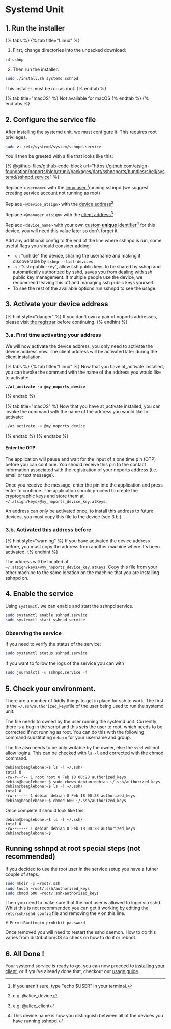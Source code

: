 # Systemd Unit

## 1. Run the installer

{% tabs %}
{% tab title="Linux" %}
1. First, change directories into the unpacked download:

```sh
cd sshnp
```

2. Then run the installer:

```sh
sudo ./install.sh systemd sshnpd
```

This installer must be run as root.
{% endtab %}

{% tab title="macOS" %}
Not available for macOS
{% endtab %}
{% endtabs %}

## 2. Configure the service file

After installing the systemd unit, we must configure it. This requires root privileges.

```bash
sudo vi /etc/systemd/system/sshnpd.service
```

You'll then be greeted with a file that looks like this:

{% @github-files/github-code-block url="https://github.com/atsign-foundation/noports/blob/trunk/packages/dart/sshnoports/bundles/shell/systemd/sshnpd.service" %}

Replace `<username>` with the [linux user ](#user-content-fn-1)[^1]running sshnpd (we suggest creating service account not running as root)

Replace `<@device_atsign>` with the [device address](#user-content-fn-2)[^2]

Replace `<@manager_atsign>` with the [client address](#user-content-fn-3)[^3]

Replace `<device_name>` with your own [custom **unique** identifier](#user-content-fn-4)[^4] for this device, you will need this value later so don't forget it.

Add any additional config to the end of the line where sshnpd is run, some useful flags you should consider adding:

* `-u` : "unhide" the device, sharing the username and making it discoverable by `sshnp --list-devices`
* `-s` : "ssh-public-key", allow ssh public keys to be shared by sshnp and automatically authorized by sshd, saves you from dealing with ssh public key management. If multiple people use the device, we recommend leaving this off and managing ssh public keys yourself.
* To see the rest of the available options run sshnpd to see the usage.

## 3. Activate your device address

{% hint style="danger" %}
If you don't own a pair of noports addresses, please visit [the registrar](https://my.noports.com/no-ports-invite/14dayfreetrial) before continuing.
{% endhint %}

### 3.a. First time activating your address

We will now activate the device address, you only need to activate the device address now. The client address will be activated later during the client installation.

{% tabs %}
{% tab title="Linux" %}
Now that you have at\_activate installed, you can invoke the command with the name of the address you would like to activate:

<pre class="language-bash"><code class="lang-bash"><strong>./at_activate -a @my_noports_device
</strong></code></pre>
{% endtab %}

{% tab title="macOS" %}
Now that you have at\_activate installed, you can invoke the command with the name of the address you would like to activate:

```bash
./at_activate -a @my_noports_device
```
{% endtab %}
{% endtabs %}

#### Enter the OTP

The application will pause and wait for the input of a one time pin (OTP) before you can continue. You should receive this pin to the contact information associated with the registration of your noports address (i.e. email or text message).

Once you receive the message, enter the pin into the application and press enter to continue. The application should proceed to create the cryptographic keys and store them at `~/.atsign/keys/@my_noports_device_key.atKeys`.

An address can only be activated once, to install this address to future devices, you must copy this file to the device (see 3.b.).

### 3.b. Activated this address before

{% hint style="warning" %}
If you have activated the device address before, you must copy the address from another machine where it's been activated.&#x20;
{% endhint %}

The address will be located at `~/.atsign/keys/@my_noports_device_key.atKeys`. Copy this file from your other machine to the same location on the machine that you are installing sshnpd on.

## 4. Enable the service

Using `systemctl` we can enable and start the sshnpd service.

```bash
sudo systemctl enable sshnpd.service
sudo systemctl start sshnpd.service
```

### Observing the service

If you need to verify the status of the service:

```bash
sudo systemctl status sshnpd.service
```

If you want to follow the logs of the service you can with&#x20;

```bash
sudo journalctl -u sshnpd.service -f
```

## 5. Check your environment.

There are a number of fiddly things to get in place for ssh to work. The first is the `~/.ssh/authorized_keys`file of the user being used to run the systemd unit.

The file needs to owned by the user running the systemd unit. Currently there is a bug in the script and this sets the user to root, which needs to be corrected if not running as root. You can do this with the following command substituting `debain` for your username and group.

&#x20;The file also needs to be only writable by the owner, else the `sshd` will not allow logins. This can be checked with `ls -l` and corrected with the chmod command.

```bash
debian@beaglebone:~$ ls -l ~/.ssh/
total 0
-rw-r--r-- 1 root root 0 Feb 18 00:28 authorized_keys
debian@beaglebone:~$ sudo chown debian:debian ~/.ssh/authorized_keys
debian@beaglebone:~$ ls -l ~/.ssh/
total 0
-rw-r--r-- 1 debian debian 0 Feb 18 00:28 authorized_keys
debian@beaglebone:~$ chmod 600 ~/.ssh/authorized_keys
```

Once complete it should look like this.

```
debian@beaglebone:~$ ls -l ~/.ssh/
total 0
-rw------- 1 debian debian 0 Feb 18 00:28 authorized_keys
debian@beaglebone:~$
```

## Running sshnpd at root special steps (not recommended)

If you decided to use the root user in the service setup you have a futher couple of steps.

```bash
sudo mkdir -p ~root/.ssh
sudo touch ~root/.ssh/authorized_keys
sudo chmod 600 ~root/.ssh/authorized_keys
```

Then you need to make sure that the root user is allowed to login via sshd. Whist this is not recommended you can get it working by editing the `/etc/ssh/sshd_config` file and removing the `#` on this line.

```
# PermitRootLogin prohibit-password
```

Once removed you will need to restart the sshd daemon. How to do this varies from distribution/OS so check on how to do it or reboot.

## 6. All Done !

Your systemd service is ready to go, you can now proceed to [installing your client](../client-installation-sshnp.md), or if you've already done that, checkout our [usage guide](../../usage-guide/basic-usage/).

[^1]: If you aren't sure, type "echo $USER" in your terminal.

[^2]: e.g. @alice\_device

[^3]: e.g. @alice\_client

[^4]: This device name is how you distinguish between all of the devices you have running sshnpd.
